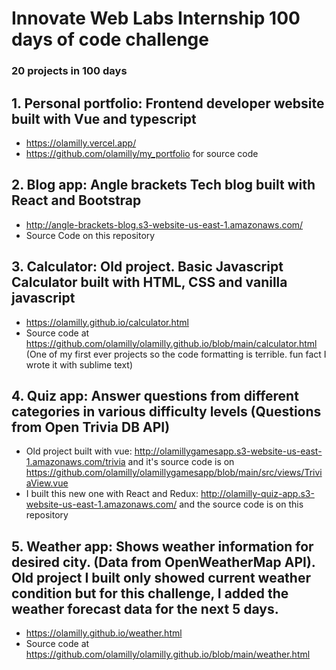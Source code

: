 # Innovate Web Labs Internship 100 days of code challenge
### 20 projects in 100 days
 ## 1. Personal portfolio: Frontend developer website built with Vue and typescript
   * https://olamilly.vercel.app/ 
   * https://github.com/olamilly/my_portfolio for source code
 ## 2. Blog app: Angle brackets Tech blog built with React and Bootstrap
   * http://angle-brackets-blog.s3-website-us-east-1.amazonaws.com/
   * Source Code on this repository
 ## 3. Calculator: Old project. Basic Javascript Calculator built with HTML, CSS and vanilla javascript
   * https://olamilly.github.io/calculator.html
   * Source code at https://github.com/olamilly/olamilly.github.io/blob/main/calculator.html (One of my first ever projects so the code formatting is terrible. fun fact I wrote it with sublime text)
 ## 4. Quiz app: Answer questions from different categories in various difficulty levels (Questions from Open Trivia DB API)
   * Old project built with vue: http://olamillygamesapp.s3-website-us-east-1.amazonaws.com/trivia and it's source code is on https://github.com/olamilly/olamillygamesapp/blob/main/src/views/TriviaView.vue
   * I built this new one with React and Redux: http://olamilly-quiz-app.s3-website-us-east-1.amazonaws.com/ and the source code is on this repository
 ## 5. Weather app: Shows weather information for desired city. (Data from OpenWeatherMap API). Old project I built only showed current weather condition but for this challenge, I added the weather forecast data for the next 5 days.
   * https://olamilly.github.io/weather.html
   * Source code at https://github.com/olamilly/olamilly.github.io/blob/main/weather.html

